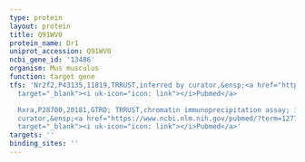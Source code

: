 ```yaml
---
type: protein
layout: protein
title: Q91WV0
protein_name: Dr1
uniprot_accession: Q91WV0
ncbi_gene_id: '13486'
organism: Mus musculus
function: target gene
tfs: 'Nr2f2,P43135,11819,TRRUST,inferred by curator,&ensp;<a href="https://www.ncbi.nlm.nih.gov/pubmed/?term=12777384%5Buid%5D"
  target="_blank"><i uk-icon="icon: link"></i>Pubmed</a>

  Rxra,P28700,20181,GTRD; TRRUST,chromatin immunoprecipitation assay; inferred by
  curator,&ensp;<a href="https://www.ncbi.nlm.nih.gov/pubmed/?term=12777384%5Buid%5D"
  target="_blank"><i uk-icon="icon: link"></i>Pubmed</a>'
targets: ''
binding_sites: ''
---
```

